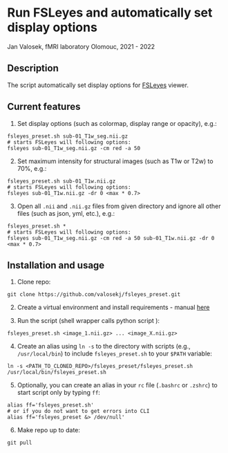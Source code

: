 # Run FSLeyes and automatically set display options

Jan Valosek, fMRI laboratory Olomouc, 2021 - 2022

## Description

The script automatically set display options for [FSLeyes](https://fsl.fmrib.ox.ac.uk/fsl/fslwiki/FSLeyes) viewer.

## Current features

1. Set display options (such as colormap, display range or opacity), e.g.:

```console
fsleyes_preset.sh sub-01_T1w_seg.nii.gz
# starts FSLeyes will following options:
fsleyes sub-01_T1w_seg.nii.gz -cm red -a 50
```

2. Set maximum intensity for structural images (such as T1w or T2w) to 70%, e.g.:

```console
fsleyes_preset.sh sub-01_T1w.nii.gz
# starts FSLeyes will following options:
fsleyes sub-01_T1w.nii.gz -dr 0 <max * 0.7>
```

3. Open all `.nii` and `.nii.gz` files from given directory and ignore all other files (such as json, yml, etc.), e.g.:

```console
fsleyes_preset.sh *
# starts FSLeyes will following options:
fsleyes sub-01_T1w_seg.nii.gz -cm red -a 50 sub-01_T1w.nii.gz -dr 0 <max * 0.7>
```

## Installation and usage

1. Clone repo:

```shell
git clone https://github.com/valosekj/fsleyes_preset.git
```

2. Create a virtual environment and install requirements - manual [here](https://gist.github.com/valosekj/8052b227bd3f439a615a33804beaf37f#venv-enviroment)

3. Run the script (shell wrapper calls python script ):

```
fsleyes_preset.sh <image_1.nii.gz> ... <image_X.nii.gz>
```

4. Create an alias using `ln -s`  to the directory with scripts (e.g., `/usr/local/bin`) to include `fsleyes_preset.sh` to your `$PATH` variable:

```
ln -s <PATH_TO_CLONED_REPO>/fsleyes_preset/fsleyes_preset.sh /usr/local/bin/fsleyes_preset.sh
```

5. Optionally, you can create an alias in your `rc` file (`.bashrc` or `.zshrc`) to start script only by typing `ff`:

```shell
alias ff='fsleyes_preset.sh'
# or if you do not want to get errors into CLI
alias ff='fsleyes_preset &> /dev/null'
```

6. Make repo up to date:

```shell
git pull
```
